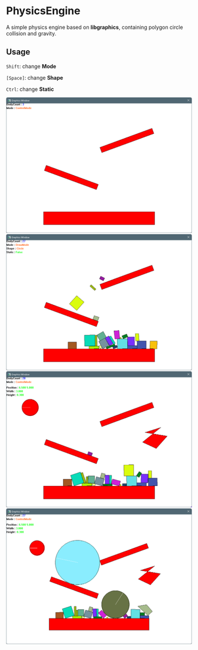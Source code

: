 # PhysicsEngine
A simple physics engine based on **libgraphics**, containing polygon circle collision and gravity. 

## Usage

`Shift`: change **Mode**

`[Space]`: change **Shape**

`Ctrl`: change **Static**

<img src=".\img\image0.png" alt="image-20230817181032167" width="700px" />

<img src=".\img\image1.png" alt="image-20230817181249296" width="700px" />

<img src=".\img\image2.png" alt="image-20230817181444100" width="700px" />

<img src=".\img\image3.png" alt="image-20230817181559352" width="700px" />
